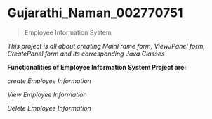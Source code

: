 # Gujarathi_Naman_002770751

>Employee Information System

*This project is all about creating MainFrame form, ViewJPanel form, CreatePanel form and its corresponding Java Classes*

**Functionalities of Employee Information System Project are:**

*create Employee Information*

*View Employee Information*

*Delete Employee Information*



